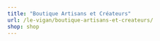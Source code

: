 ```yaml
---
title: "Boutique Artisans et Créateurs"
url: /le-vigan/boutique-artisans-et-createurs/
shop: shop
---
```

